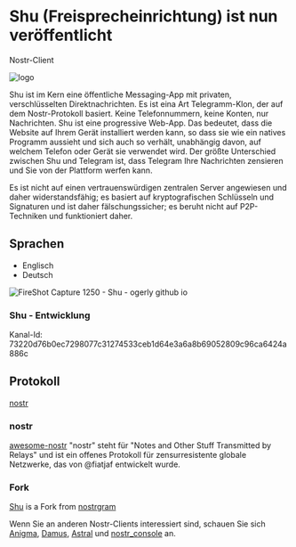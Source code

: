 # Shu (Freisprecheinrichtung) ist nun veröffentlicht
Nostr-Client

![logo](https://user-images.githubusercontent.com/1324583/193504887-c237aa00-a00a-4113-9dcb-83af34e4474d.png)



Shu ist im Kern eine öffentliche Messaging-App mit privaten, verschlüsselten Direktnachrichten. Es ist eina Art Telegramm-Klon, der auf dem Nostr-Protokoll basiert. Keine Telefonnummern, keine Konten, nur Nachrichten. Shu ist eine progressive Web-App. Das bedeutet, dass die Website auf Ihrem Gerät installiert werden kann, so dass sie wie ein natives Programm aussieht und sich auch so verhält, unabhängig davon, auf welchem Telefon oder Gerät sie verwendet wird. Der größte Unterschied zwischen Shu und Telegram ist, dass Telegram Ihre Nachrichten zensieren und Sie von der Plattform werfen kann.

Es ist nicht auf einen vertrauenswürdigen zentralen Server angewiesen und daher widerstandsfähig; es basiert auf kryptografischen Schlüsseln und Signaturen und ist daher fälschungssicher; es beruht nicht auf P2P-Techniken und funktioniert daher.


## Sprachen
- Englisch
- Deutsch

![FireShot Capture 1250 - Shu - ogerly github io](https://user-images.githubusercontent.com/1324583/193471716-2886a7d5-b743-4d99-b120-43443fb3f7f5.png)

### Shu - Entwicklung
Kanal-Id: 73220d76b0ec7298077c31274533ceb1d64e3a6a8b69052809c96ca6424a886c


## Protokoll
[nostr](https://github.com/nostr-protocol/nostr) 

### nostr
[awesome-nostr](https://github.com/aljazceru/awesome-nostr)
"nostr" steht für "Notes and Other Stuff Transmitted by Relays" und ist ein offenes Protokoll für zensurresistente globale Netzwerke, das von @fiatjaf entwickelt wurde.

### Fork 
[Shu](https://ogerly.github.io/Shu/) is a Fork from [nostrgram](https://github.com/brilliancebitcoin/nostrgram)

 
Wenn Sie an anderen Nostr-Clients interessiert sind, schauen Sie sich [Anigma](https://anigma.io/), [Damus](https://damus.io/), [Astral](https://astral.ninja/) und [nostr_console](https://github.com/vishalxl/nostr_console) an.
